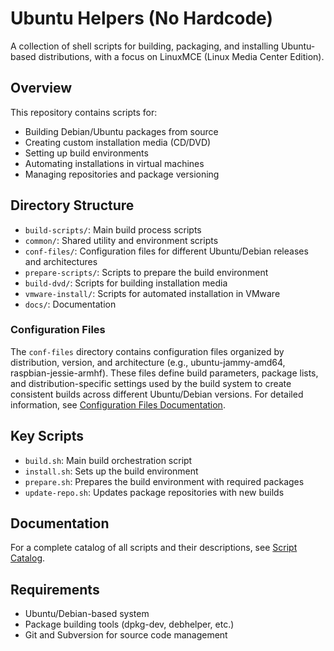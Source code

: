 # Ubuntu Helpers (No Hardcode)

A collection of shell scripts for building, packaging, and installing Ubuntu-based distributions, with a focus on LinuxMCE (Linux Media Center Edition).

## Overview

This repository contains scripts for:

- Building Debian/Ubuntu packages from source
- Creating custom installation media (CD/DVD)
- Setting up build environments
- Automating installations in virtual machines
- Managing repositories and package versioning

## Directory Structure

- `build-scripts/`: Main build process scripts
- `common/`: Shared utility and environment scripts
- `conf-files/`: Configuration files for different Ubuntu/Debian releases and architectures
- `prepare-scripts/`: Scripts to prepare the build environment
- `build-dvd/`: Scripts for building installation media
- `vmware-install/`: Scripts for automated installation in VMware
- `docs/`: Documentation

### Configuration Files

The `conf-files` directory contains configuration files organized by distribution, version, and architecture (e.g., ubuntu-jammy-amd64, raspbian-jessie-armhf). These files define build parameters, package lists, and distribution-specific settings used by the build system to create consistent builds across different Ubuntu/Debian versions. For detailed information, see [Configuration Files Documentation](docs/conf_files.md).

## Key Scripts

- `build.sh`: Main build orchestration script
- `install.sh`: Sets up the build environment
- `prepare.sh`: Prepares the build environment with required packages
- `update-repo.sh`: Updates package repositories with new builds

## Documentation

For a complete catalog of all scripts and their descriptions, see [Script Catalog](docs/script_catalog.md).

## Requirements

- Ubuntu/Debian-based system
- Package building tools (dpkg-dev, debhelper, etc.)
- Git and Subversion for source code management